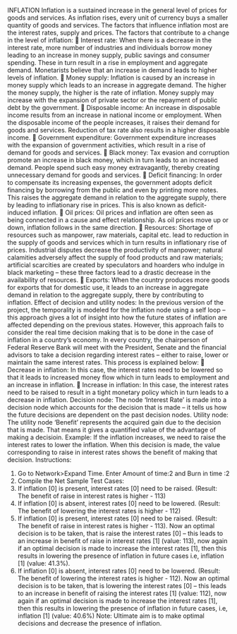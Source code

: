 INFLATION
Inflation is a sustained increase in the general level of prices for goods and services. As inflation rises, every unit of currency buys a smaller quantity of goods and services.
The factors that influence inflation most are the interest rates, supply and prices.
The factors that contribute to a change in the level of inflation:
 Interest rate: When there is a decrease in the interest rate, more number of industries and individuals borrow money leading to an increase in money supply, public savings and consumer spending. These in turn result in a rise in employment and aggregate demand. Monetarists believe that an increase in demand leads to higher levels of inflation.
 Money supply: Inflation is caused by an increase in money supply which leads to an increase in aggregate demand. The higher the money supply, the higher is the rate of inflation. Money supply may increase with the expansion of private sector or the repayment of public debt by the government.
 Disposable income: An increase in disposable income results from an increase in national income or employment. When the disposable income of the people increases, it raises their demand for goods and services. Reduction of tax rate also results in a higher disposable income.
 Government expenditure: Government expenditure increases with the expansion of government activities, which result in a rise of demand for goods and services.
 Black money: Tax evasion and corruption promote an increase in black money, which in turn leads to an increased demand. People spend such easy money extravagantly, thereby creating unnecessary demand for goods and services.
 Deficit financing: In order to compensate its increasing expenses, the government adopts deficit financing by borrowing from the public and even by printing more notes. This raises the aggregate demand in relation to the aggregate supply, there by leading to inflationary rise in prices. This is also known as deficit-induced inflation.
 Oil prices: Oil prices and inflation are often seen as being connected in a cause and effect relationship. As oil prices move up or down, inflation follows in the same direction.
 Resources: Shortage of resources such as manpower, raw materials, capital etc. lead to reduction in the supply of goods and services which in turn results in inflationary rise of prices. Industrial disputes decrease the productivity of manpower; natural calamities adversely affect the supply of food products and raw materials; artificial scarcities are created by speculators and hoarders who indulge in black marketing – these three factors lead to a drastic decrease in the availability of resources.
 Exports: When the country produces more goods for exports that for domestic use, it leads to an increase in aggregate demand in relation to the aggregate supply, there by contributing to inflation.
Effect of decision and utility nodes:
In the previous version of the project, the temporality is modeled for the inflation node using a self loop – this approach gives a lot of insight into how the future states of inflation are affected depending on the previous states. However, this approach fails to consider the real time decision making that is to be done in the case of inflation in a country’s economy. In every country, the chairperson of Federal Reserve Bank will meet with the President, Senate and the financial advisors to take a decision regarding interest rates – either to raise, lower or maintain the same interest rates. This process is explained below:
 Decrease in inflation: In this case, the interest rates need to be lowered so that it leads to increased money flow which in turn leads to employment and an increase in inflation.
 Increase in inflation: In this case, the interest rates need to be raised to result in a tight monetary policy which in turn leads to a decrease in inflation.
Decision node: The node ‘Interest Rate’ is made into a decision node which accounts for the decision that is made – it tells us how the future decisions are dependent on the past decision nodes.
Utility node: The utility node ‘Benefit’ represents the acquired gain due to the decision that is made. That means it gives a quantified value of the advantage of making a decisioin.
Example: If the inflation increases, we need to raise the interest rates to lower the inflation. When this decision is made, the value corresponding to raise in interest rates shows the benefit of making that decision.
Instructions:
1. Go to Network>Expand Time. Enter Amount of time:2 and Burn in time :2
2. Compile the Net
Sample Test Cases:
1. If inflation [0] is present, interest rates [0] need to be raised. (Result: The benefit of raise in interest rates is higher - 113)
2. If inflation [0] is absent, interest rates [0] need to be lowered. (Result: The benefit of lowering the interest rates is higher - 112)
3. If inflation [0] is present, interest rates [0] need to be raised. (Result: The benefit of raise in interest rates is higher - 113). Now an optimal decision is to be taken, that is raise the interest rates [0] – this leads to an increase in benefit of raise in interest rates [1] (value: 113), now again if an optimal decision is made to increase the interest rates [1], then this results in lowering the presence of inflation in future cases i.e, inflation [1] (value: 41.3%).
4. If inflation [0] is absent, interest rates [0] need to be lowered. (Result: The benefit of lowering the interest rates is higher - 112). Now an optimal decision is to be taken, that is lowering the interest rates [0] – this leads to an increase in benefit of raising the interest rates [1] (value: 112), now again if an optimal decision is made to increase the interest rates [1], then this results in lowering the presence of inflation in future cases, i.e, inflation [1] (value: 40.6%)
Note: Ultimate aim is to make optimal decisions and decrease the presence of inflation.
